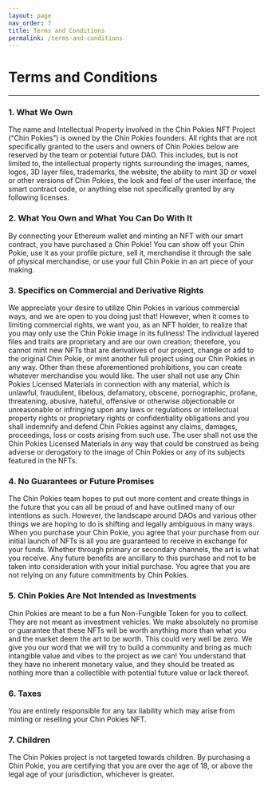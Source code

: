 ```yaml
---
layout: page
nav_order: 7
title: Terms and Conditions
permalink: /terms-and-conditions
---
```

# Terms and Conditions
---
### 1. What We Own

The name and Intellectual Property involved in the Chin Pokies NFT Project (“Chin Pokies”) is owned by the Chin Pokies founders. All rights that are not specifically granted to the users and owners of Chin Pokies below are reserved by the team or potential future DAO. This includes, but is not limited to, the intellectual property rights surrounding the images, names, logos, 3D layer files, trademarks, the website, the ability to mint 3D or voxel or other versions of Chin Pokies, the look and feel of the user interface, the smart contract code, or anything else not specifically granted by any following licenses.

### 2. What You Own and What You Can Do With It

By connecting your Ethereum wallet and minting an NFT with our smart contract, you have purchased a Chin Pokie! You can show off your Chin Pokie, use it as your profile picture, sell it, merchandise it through the sale of physical merchandise, or use your full Chin Pokie in an art piece of your making. 


### 3. Specifics on Commercial and Derivative Rights

We appreciate your desire to utilize Chin Pokies in various commercial ways, and we are open to you doing just that! However, when it comes to limiting commercial rights, we want you, as an NFT holder, to realize that you may only use the Chin Pokie image in its fullness! The individual layered files and traits are proprietary and are our own creation; therefore, you cannot mint new NFTs that are derivatives of our project, change or add to the original Chin Pokie, or mint another full project using our Chin Pokies in any way. Other than these aforementioned prohibitions, you can create whatever merchandise you would like. The user shall not use any Chin Pokies Licensed Materials in connection with any material, which is unlawful, fraudulent, libelous, defamatory, obscene, pornographic, profane, threatening, abusive, hateful, offensive or otherwise objectionable or unreasonable or infringing upon any laws or regulations or intellectual property rights or proprietary rights or confidentiality obligations and you shall indemnify and defend Chin Pokies against any claims, damages, proceedings, loss or costs arising from such use. The user shall not use the Chin Pokies Licensed Materials in any way that could be construed as being adverse or derogatory to the image of Chin Pokies or any of its subjects featured in the NFTs.


### 4. No Guarantees or Future Promises

The Chin Pokies team hopes to put out more content and create things in the future that you can all be proud of and have outlined many of our intentions as such. However, the landscape around DAOs and various other things we are hoping to do is shifting and legally ambiguous in many ways. When you purchase your Chin Pokie, you agree that your purchase from our initial launch of NFTs is all you are guaranteed to receive in exchange for your funds. Whether through primary or secondary channels, the art is what you receive. Any future benefits are ancillary to this purchase and not to be taken into consideration with your initial purchase. You agree that you are not relying on any future commitments by Chin Pokies. 

### 5. Chin Pokies Are Not Intended as Investments

Chin Pokies are meant to be a fun Non-Fungible Token for you to collect. They are not meant as investment vehicles. We make absolutely no promise or guarantee that these NFTs will be worth anything more than what you and the market deem the art to be worth. This could very well be zero. We give you our word that we will try to build a community and bring as much intangible value and vibes to the project as we can! You understand that they have no inherent monetary value, and they should be treated as nothing more than a collectible with potential future value or lack thereof. 

### 6. Taxes

You are entirely responsible for any tax liability which may arise from minting or reselling your Chin Pokies NFT.

### 7. Children

The Chin Pokies project is not targeted towards children. By purchasing a Chin Pokie, you are certifying that you are over the age of 18, or above the legal age of your jurisdiction, whichever is greater. 
